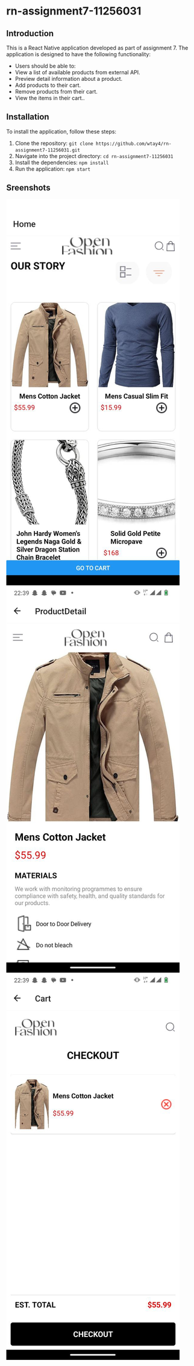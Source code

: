 # rn-assignment7-11256031

## Introduction

This is a React Native application developed as part of assignment 7. The application is designed to have the following functionality:
- Users should be able to:
- View a list of available products from external API.
- Preview detail information about a product.
- Add products to their cart.
- Remove products from their cart.
- View the items in their cart..


## Installation

To install the application, follow these steps:

1. Clone the repository: `git clone https://github.com/wtay4/rn-assignment7-11256031.git`
2. Navigate into the project directory: `cd rn-assignment7-11256031`
3. Install the dependencies: `npm install`
4. Run the application: `npm start`


## Sreenshots
![Home Screen](./assets/screenshots/photo_2024-07-12_23-08-46.jpg)
![Product Detail Screen](./assets/screenshots/photo_2024-07-12_23-08-40.jpg)
![Cart Screen](./assets/screenshots/photo_2024-07-12_23-08-32.jpg)

